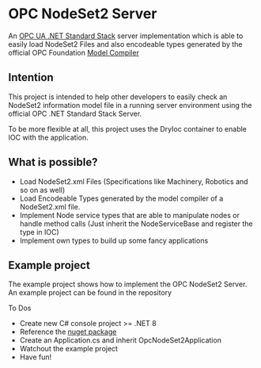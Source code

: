 # OPC NodeSet2 Server

An [OPC UA .NET Standard Stack](https://github.com/OPCFoundation/UA-.NETStandard) server implementation which is able to easily load NodeSet2 Files and also encodeable types generated by the official OPC Foundation [Model Compiler](https://github.com/OPCFoundation/UA-ModelCompiler)

## Intention

This project is intended to help other developers to easily check an NodeSet2 information model file in a running server environment using the official OPC .NET Standard Stack Server.

To be more flexible at all, this project uses the DryIoc container to enable IOC with the application.

## What is possible?

- Load NodeSet2.xml Files (Specifications like Machinery, Robotics and so on as well)
- Load Encodeable Types generated by the model compiler of a NodeSet2.xml file.
- Implement Node service types that are able to manipulate nodes or handle method calls (Just inherit the NodeServiceBase and register the type in IOC)
- Implement own types to build up some fancy applications

## Example project

The example project shows how to implement the OPC NodeSet2 Server. An example project can be found in the repository

To Dos

- Create new C# console project >= .NET 8
- Reference the [nuget package](https://www.nuget.org/packages/Opc.NodeSet2.Server)
- Create an Application.cs and inherit OpcNodeSet2Application
- Watchout the example project
- Have fun!
